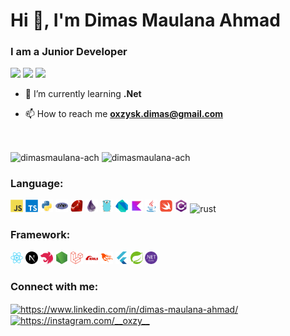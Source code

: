 <h1 align="left">Hi 👋, I'm Dimas Maulana Ahmad</h1>
<h3 align="left">I am a Junior Developer</h3>

<p align="left"> 
<!--  <img src="https://img.shields.io/badge/OS-Arch-blue?&logo=arch-linux" /> -->
<!--  <img src="https://img.shields.io/badge/OS-Mac%20Os-white?&logo=apple" /> -->
</p> 
<p align="left"> 
 <img src="https://img.shields.io/badge/Text%20Editor-Visual%20Studio%20Code-blue?&logo=visual%20studio%20code&logoColor=blue" />
 <img src="https://img.shields.io/badge/Text%20Editor-Intellij%20Idea-red?&logo=intellij%20idea&logoColor=red" />
 <img src="https://img.shields.io/badge/Text%20Editor-Rider-red?&logo=rider&logoColor=red" />
<!--  <img src="https://img.shields.io/badge/Text%20Editor-Xcode-blue?&logo=Xcode&logoColor=blue" /> -->
<!--  <img src="https://img.shields.io/badge/Text%20Editor-Android%20Studio-green?&logo=Android-Studio&logoColor=green" /> -->
</p>

 - 🌱 I’m currently learning **.Net**
 
 - 📫 How to reach me **oxzysk.dimas@gmail.com**

<br/>
<p>
<img align="center" src="https://github-readme-stats.vercel.app/api?username=dimasmaulana-ach&show_icons=true&theme=github_dark" alt="dimasmaulana-ach" />
<!-- <img align="center" src="https://github-readme-streak-stats.herokuapp.com/?user=dimasmaulana-ach&locale=en&theme=github_dark" alt="dimasmaulana-ach" /> -->
<img align="center" src="https://github-readme-stats.vercel.app/api/top-langs?username=dimasmaulana-ach&show_icons=true&locale=en&layout=compact&theme=github_dark" alt="dimasmaulana-ach" />
</p>


<h3 align="left">Language:</h3>
<img src="https://raw.githubusercontent.com/devicons/devicon/master/icons/javascript/javascript-original.svg" alt="javascript" width="20" height="20"/>
<img src="https://raw.githubusercontent.com/devicons/devicon/master/icons/typescript/typescript-original.svg" alt="typescript" width="20" height="20"/>
<img src="https://raw.githubusercontent.com/devicons/devicon/master/icons/python/python-original.svg" alt="php" width="20" height="20"/>
<img src="https://raw.githubusercontent.com/devicons/devicon/master/icons/php/php-original.svg" alt="php" width="20" height="20"/>
<img src="https://raw.githubusercontent.com/devicons/devicon/master/icons/ruby/ruby-original.svg" alt="ruby" width="20" height="20"/>
<img src="https://raw.githubusercontent.com/devicons/devicon/master/icons/elixir/elixir-original.svg" alt="java" width="20" height="20"/>
<img src="https://raw.githubusercontent.com/devicons/devicon/master/icons/go/go-original.svg" alt="ruby" width="20" height="20"/>
<img src="https://raw.githubusercontent.com/devicons/devicon/master/icons/dart/dart-original.svg" alt="ruby" width="20" height="20"/>
<img src="https://raw.githubusercontent.com/devicons/devicon/master/icons/kotlin/kotlin-original.svg" alt="ruby" width="20" height="20"/>
<img src="https://raw.githubusercontent.com/devicons/devicon/master/icons/java/java-original.svg" alt="java" width="20" height="20"/>
<img src="https://raw.githubusercontent.com/devicons/devicon/master/icons/swift/swift-original.svg" alt="java" width="20" height="20"/>
<img src="https://raw.githubusercontent.com/devicons/devicon/master/icons/csharp/csharp-original.svg" alt="ruby" width="20" height="20"/>
<img src="https://www.rust-lang.org/logos/rust-logo-64x64.png" alt="rust" width="20" height="20"/>

<h3 align="left">Framework:</h3>
<p>
<img src="https://raw.githubusercontent.com/devicons/devicon/master/icons/react/react-original.svg" alt="php" width="20" height="20"/>
<img src="https://raw.githubusercontent.com/devicons/devicon/master/icons/nextjs/nextjs-original.svg" alt="php" width="20" height="20"/>
<img src="https://raw.githubusercontent.com/devicons/devicon/master/icons/nestjs/nestjs-original.svg" alt="php" width="20" height="20"/>
<img src="https://raw.githubusercontent.com/devicons/devicon/master/icons/nodejs/nodejs-original.svg" alt="php" width="20" height="20"/> 
<img src="https://raw.githubusercontent.com/devicons/devicon/master/icons/laravel/laravel-original.svg" alt="php" width="20" height="20"/>
<img src="https://github.com/devicons/devicon/blob/master/icons/rails/rails-plain-wordmark.svg" alt="php" width="20" height="20"/>
<img src="https://raw.githubusercontent.com/devicons/devicon/master/icons/phoenix/phoenix-original.svg" alt="php" width="20" height="20"/>
<img src="https://raw.githubusercontent.com/devicons/devicon/master/icons/flutter/flutter-original.svg" alt="php" width="20" height="20"/>
<img src="https://raw.githubusercontent.com/devicons/devicon/master/icons/spring/spring-original.svg" alt="php" width="20" height="20"/>
<img src="https://raw.githubusercontent.com/devicons/devicon/master/icons/dotnetcore/dotnetcore-original.svg" alt="php" width="20" height="20"/>
 
</p>





<h3 align="left">Connect with me:</h3>
<p align="left">
<!-- <a href="https://dev.to/dimasmaulana" target="blank"><img align="center" src="https://dev-to-uploads.s3.amazonaws.com/uploads/logos/resized_logo_UQww2soKuUsjaOGNB38o.png" alt="dimasmaulana" height="30" width="40" /></a> -->
<a href="https://www.linkedin.com/in/dimas-maulana-ahmad/" target="blank"><img align="center" src="https://raw.githubusercontent.com/rahuldkjain/github-profile-readme-generator/master/src/images/icons/Social/linked-in-alt.svg" alt="https://www.linkedin.com/in/dimas-maulana-ahmad/" height="30" width="40" /></a>
<a href="https://instagram.com/__oxzy__" target="blank"><img align="center" src="https://raw.githubusercontent.com/rahuldkjain/github-profile-readme-generator/master/src/images/icons/Social/instagram.svg" alt="https://instagram.com/__oxzy__" height="30" width="40" /></a>
<!-- <a href="https://gitlab.com/dimasmaulanaahmad" target="blank"><img align="center" src="https://about.gitlab.com/images/press/press-kit-icon.svg" alt="https://gitlab.com/dimasmaulanaahmad" height="30" width="40" /></a> -->
<!-- <a href="https://bitbucket.org/dimasmaulana-ach/workspace/overview" target="blank"><img align="center" src="https://github.com/dimasmaulana-ach/dimasmaulana-ach/blob/main/bitbucket.png" alt="https://gitlab.com/dimasmaulanaahmad" height="30" width="40" /></a> -->
</p>
